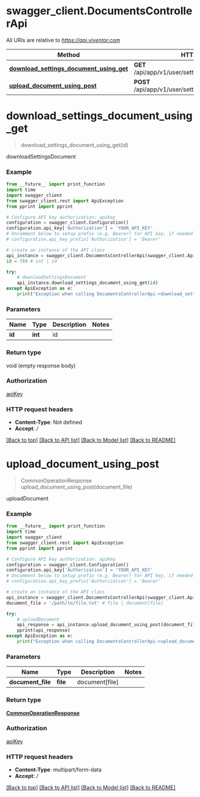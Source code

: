 # swagger_client.DocumentsControllerApi

All URIs are relative to *https://api.viventor.com*

Method | HTTP request | Description
------------- | ------------- | -------------
[**download_settings_document_using_get**](DocumentsControllerApi.md#download_settings_document_using_get) | **GET** /api/app/v1/user/settings/document/{id}.pdf | downloadSettingsDocument
[**upload_document_using_post**](DocumentsControllerApi.md#upload_document_using_post) | **POST** /api/app/v1/user/settings/uploaddocument.json | uploadDocument


# **download_settings_document_using_get**
> download_settings_document_using_get(id)

downloadSettingsDocument

### Example
```python
from __future__ import print_function
import time
import swagger_client
from swagger_client.rest import ApiException
from pprint import pprint

# Configure API key authorization: apiKey
configuration = swagger_client.Configuration()
configuration.api_key['Authorization'] = 'YOUR_API_KEY'
# Uncomment below to setup prefix (e.g. Bearer) for API key, if needed
# configuration.api_key_prefix['Authorization'] = 'Bearer'

# create an instance of the API class
api_instance = swagger_client.DocumentsControllerApi(swagger_client.ApiClient(configuration))
id = 789 # int | id

try:
    # downloadSettingsDocument
    api_instance.download_settings_document_using_get(id)
except ApiException as e:
    print("Exception when calling DocumentsControllerApi->download_settings_document_using_get: %s\n" % e)
```

### Parameters

Name | Type | Description  | Notes
------------- | ------------- | ------------- | -------------
 **id** | **int**| id | 

### Return type

void (empty response body)

### Authorization

[apiKey](../README.md#apiKey)

### HTTP request headers

 - **Content-Type**: Not defined
 - **Accept**: */*

[[Back to top]](#) [[Back to API list]](../README.md#documentation-for-api-endpoints) [[Back to Model list]](../README.md#documentation-for-models) [[Back to README]](../README.md)

# **upload_document_using_post**
> CommonOperationResponse upload_document_using_post(document_file)

uploadDocument

### Example
```python
from __future__ import print_function
import time
import swagger_client
from swagger_client.rest import ApiException
from pprint import pprint

# Configure API key authorization: apiKey
configuration = swagger_client.Configuration()
configuration.api_key['Authorization'] = 'YOUR_API_KEY'
# Uncomment below to setup prefix (e.g. Bearer) for API key, if needed
# configuration.api_key_prefix['Authorization'] = 'Bearer'

# create an instance of the API class
api_instance = swagger_client.DocumentsControllerApi(swagger_client.ApiClient(configuration))
document_file = '/path/to/file.txt' # file | document[file]

try:
    # uploadDocument
    api_response = api_instance.upload_document_using_post(document_file)
    pprint(api_response)
except ApiException as e:
    print("Exception when calling DocumentsControllerApi->upload_document_using_post: %s\n" % e)
```

### Parameters

Name | Type | Description  | Notes
------------- | ------------- | ------------- | -------------
 **document_file** | **file**| document[file] | 

### Return type

[**CommonOperationResponse**](CommonOperationResponse.md)

### Authorization

[apiKey](../README.md#apiKey)

### HTTP request headers

 - **Content-Type**: multipart/form-data
 - **Accept**: */*

[[Back to top]](#) [[Back to API list]](../README.md#documentation-for-api-endpoints) [[Back to Model list]](../README.md#documentation-for-models) [[Back to README]](../README.md)

